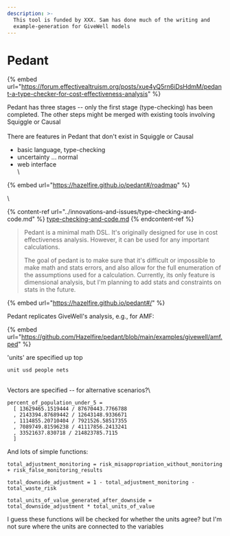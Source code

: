 ```yaml
---
description: >-
  This tool is funded by XXX. Sam has done much of the writing and
  example-generation for GiveWell models
---
```


# Pedant

{% embed url="https://forum.effectivealtruism.org/posts/xue4yQ5rn6iDsHdmM/pedant-a-type-checker-for-cost-effectiveness-analysis" %}

Pedant has three stages -- only the first stage (type-checking) has been completed. The other steps might be merged with existing tools involving Squiggle or Causal\
\
There are features in Pedant that don't exist in Squiggle or Causal

* basic language, type-checking
* uncertainty ... normal
* web interface\
  \


{% embed url="https://hazelfire.github.io/pedant#/roadmap" %}

\




{% content-ref url="../innovations-and-issues/type-checking-and-code.md" %}
[type-checking-and-code.md](../innovations-and-issues/type-checking-and-code.md)
{% endcontent-ref %}

> Pedant is a minimal math DSL. It's originally designed for use in cost effectiveness analysis. However, it can be used for any important calculations.
>
> The goal of pedant is to make sure that it's difficult or impossible to make math and stats errors, and also allow for the full enumeration of the assumptions used for a calculation. Currently, its only feature is dimensional analysis, but I'm planning to add stats and constraints on stats in the future.

{% embed url="https://hazelfire.github.io/pedant#/" %}

Pedant replicates GiveWell's analysis, e.g., for AMF:

{% embed url="https://github.com/Hazelfire/pedant/blob/main/examples/givewell/amf.ped" %}

'units' are specified up top

`unit usd people nets`

\
Vectors are specified -- for alternative scenarios?\


```
percent_of_population_under_5 = 
  [ 13629465.1519444 / 87670443.7766788
  , 2143394.87689442 / 12643148.9336671
  , 1114855.20710404 / 7921526.58517355
  , 7089749.81596238 / 41117856.2413241
  , 33521637.830718 / 214823785.7115 
  ]
```

And lots of simple functions:

```
total_adjustment_monitoring = risk_misappropriation_without_monitoring + risk_false_monitoring_results

total_downside_adjustment = 1 - total_adjustment_monitoring - total_waste_risk

total_units_of_value_generated_after_downside = total_downside_adjustment * total_units_of_value
```

I guess these functions will be checked for whether the units agree? but I'm not sure where the units are connected to the variables





